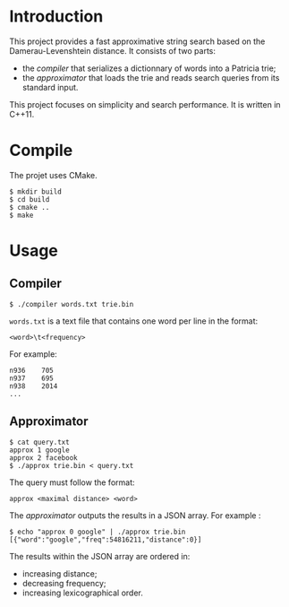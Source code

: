 # Introduction

This project provides a fast approximative string search based on the Damerau-Levenshtein distance. It consists of two parts:

* the *compiler* that serializes a dictionnary of words into a Patricia trie;
* the *approximator* that loads the trie and reads search queries from its standard input.

This project focuses on simplicity and search performance. It is written in C++11.

# Compile

The projet uses CMake.

    $ mkdir build
    $ cd build
    $ cmake ..
    $ make


# Usage

## Compiler

    $ ./compiler words.txt trie.bin

`words.txt` is a text file that contains one word per line in the format:

    <word>\t<frequency>

For example:

    n936    705
    n937    695
    n938    2014
    ...

## Approximator

    $ cat query.txt
    approx 1 google
    approx 2 facebook
    $ ./approx trie.bin < query.txt

The query must follow the format:

    approx <maximal distance> <word>

The *approximator* outputs the results in a JSON array.
For example :

    $ echo "approx 0 google" | ./approx trie.bin
    [{"word":"google","freq":54816211,"distance":0}]

The results within the JSON array are ordered in:

* increasing distance;
* decreasing frequency;
* increasing lexicographical order.
